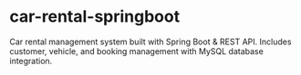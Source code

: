# car-rental-springboot
Car rental management system built with Spring Boot &amp; REST API. Includes customer, vehicle, and booking management with MySQL database integration.
